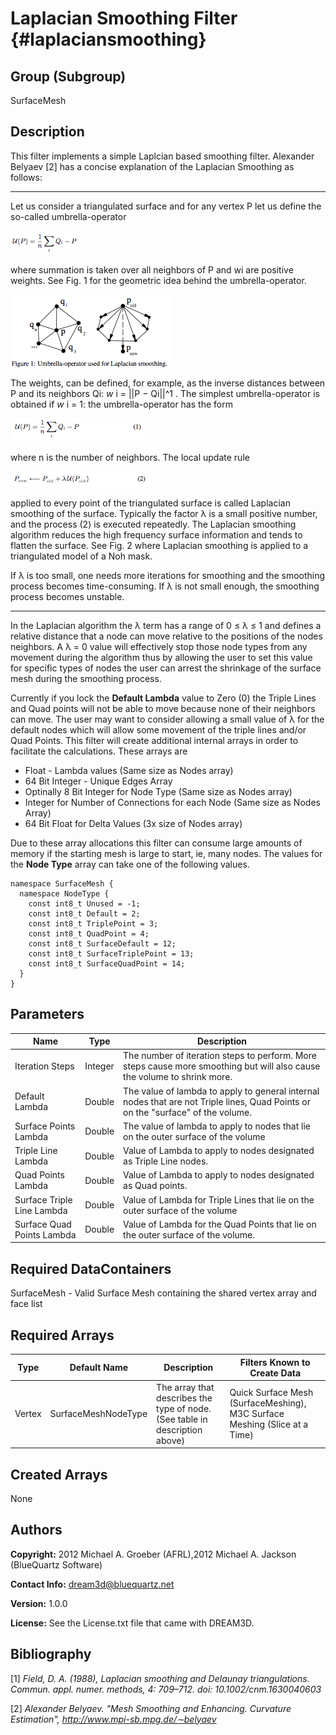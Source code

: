 Laplacian Smoothing Filter {#laplaciansmoothing}
======

## Group (Subgroup) ##
SurfaceMesh

## Description ##
This filter implements a simple Laplcian based smoothing filter. Alexander Belyaev [2] has a concise explanation of the Laplacian Smoothing as follows:

---------------------------

Let us consider a triangulated surface and for any vertex P let us define the so-called umbrella-operator

![](Laplacian_Fig1.png)

where summation is taken over all neighbors of P and wi are positive
weights. See Fig. 1 for the geometric idea behind the umbrella-operator.

![](Laplacian_Fig2.png)

The weights, can be defined, for example, as the inverse distances between P and its neighbors Qi: *w* i = ||P − Qi||^1 . The simplest umbrella-operator is obtained if *w* i = 1: the umbrella-operator has the form

![](Laplacian_Eq1.png)

where n is the number of neighbors. The local update rule

![](Laplacian_Eq2.png)

applied to every point of the triangulated surface is called Laplacian smoothing of the surface. Typically the factor λ is a small positive number, and the process (2) is executed repeatedly. The Laplacian smoothing algorithm reduces the high frequency surface information and tends to flatten the surface. See Fig. 2 where Laplacian smoothing is applied to a triangulated model of a Noh mask.

   If &lambda; is too small, one needs more iterations for smoothing and the smoothing process becomes time-consuming. If &lambda; is not small enough, the smoothing process becomes unstable. 

---------------------------

 In the Laplacian algorithm the &lambda; term has a range of 0 &le; &lambda; &le; 1 and defines a relative distance that a node can move relative to the positions of the nodes neighbors. A &lambda; = 0 value will effectively stop those node types from any movement during the algorithm thus by allowing the user to set this value for specific types of nodes the user can arrest the shrinkage of the surface mesh during the smoothing process.

Currently if you lock the __Default Lambda__ value to Zero (0) the Triple Lines and Quad points will not be able to move because none of their neighbors can move. The user may want to consider allowing a small value of &lambda; for the default nodes which will allow some movement of the triple lines and/or Quad Points. This filter will create additional internal arrays in order to facilitate the calculations. These arrays are

- Float - Lambda values (Same size as Nodes array)
- 64 Bit Integer - Unique Edges Array
- Optinally 8 Bit Integer for Node Type (Same size as Nodes array)
- Integer for Number of Connections for each Node (Same size as Nodes Array)
- 64 Bit Float for Delta Values (3x size of Nodes array)

Due to these array allocations this filter can consume large amounts of memory if the starting mesh is large to start, ie, many nodes. 
The values for the __Node Type__ array can take one of the following values.

    namespace SurfaceMesh {
      namespace NodeType {
        const int8_t Unused = -1;
        const int8_t Default = 2;
        const int8_t TriplePoint = 3;
        const int8_t QuadPoint = 4;
        const int8_t SurfaceDefault = 12;
        const int8_t SurfaceTriplePoint = 13;
        const int8_t SurfaceQuadPoint = 14;
      }
    }

## Parameters ##

| Name | Type | Description |
|------|------|-------------|
| Iteration Steps | Integer | The number of iteration steps to perform. More steps cause more smoothing but will also cause the volume to shrink more. |
| Default Lambda | Double | The value of lambda to apply to general internal nodes that are not Triple lines, Quad Points or on the "surface" of the volume. |
| Surface Points Lambda | Double | The value of lambda to apply to nodes that lie on the outer surface of the volume |
| Triple Line Lambda | Double | Value of Lambda to apply to nodes designated as Triple Line nodes. |
| Quad Points Lambda | Double | Value of Lambda to apply to nodes designated as Quad points. |
| Surface Triple Line Lambda | Double | Value of Lambda for Triple Lines that lie on the outer surface of the volume |
| Surface Quad Points Lambda | Double | Value of Lambda for the Quad Points that lie on the outer surface of the volume. |

## Required DataContainers ##
SurfaceMesh - Valid Surface Mesh containing the shared vertex array and face list

## Required Arrays ##

| Type | Default Name | Description | Filters Known to Create Data |
|------|--------------|-------------|------------------------------|
| Vertex | SurfaceMeshNodeType | The array that describes the type of node. (See table in description above) | Quick Surface Mesh (SurfaceMeshing), M3C Surface Meshing (Slice at a Time) |

## Created Arrays ##
None

## Authors ##

**Copyright:** 2012 Michael A. Groeber (AFRL),2012 Michael A. Jackson (BlueQuartz Software)

**Contact Info:** dream3d@bluequartz.net

**Version:** 1.0.0

**License:**  See the License.txt file that came with DREAM3D.


## Bibliography ##


[1] _Field, D. A. (1988), Laplacian smoothing and Delaunay triangulations. Commun. appl. numer. methods, 4: 709–712. doi: 10.1002/cnm.1630040603_

[2] _Alexander Belyaev. "Mesh Smoothing and Enhancing. Curvature Estimation", http://www.mpi-sb.mpg.de/∼belyaev_


